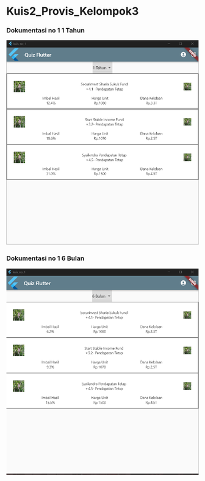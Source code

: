 # Kuis2_Provis_Kelompok3
### Dokumentasi no 1 1 Tahun
![gege](ssno1tahun.png)

### Dokumentasi no 1 6 Bulan
![gege](ssno16bulann.png)

